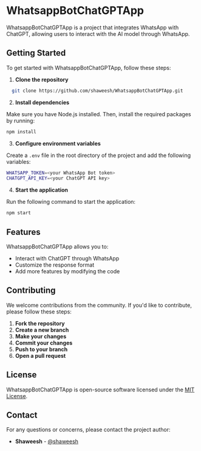 # WhatsappBotChatGPTApp

WhatsappBotChatGPTApp is a project that integrates WhatsApp with ChatGPT, allowing users to interact with the AI model through WhatsApp.

## Getting Started

To get started with WhatsappBotChatGPTApp, follow these steps:

1. **Clone the repository**
```bash
  git clone https://github.com/shaweesh/WhatsappBotChatGPTApp.git
```

2. **Install dependencies**

Make sure you have Node.js installed. Then, install the required packages by running:
```bash
npm install
```

3. **Configure environment variables**

Create a `.env` file in the root directory of the project and add the following variables:
```bash
WHATSAPP_TOKEN=<your WhatsApp Bot token>
CHATGPT_API_KEY=<your ChatGPT API key>
```

4. **Start the application**

Run the following command to start the application:
```bash
npm start
```

## Features

WhatsappBotChatGPTApp allows you to:

* Interact with ChatGPT through WhatsApp
* Customize the response format
* Add more features by modifying the code

## Contributing

We welcome contributions from the community. If you'd like to contribute, please follow these steps:

1. **Fork the repository**
2. **Create a new branch**
3. **Make your changes**
4. **Commit your changes**
5. **Push to your branch**
6. **Open a pull request**

## License

WhatsappBotChatGPTApp is open-source software licensed under the [MIT License](https://github.com/shaweesh/WhatsappBotChatGPTApp/blob/main/LICENSE).

## Contact

For any questions or concerns, please contact the project author:

* **Shaweesh** - [@shaweesh](https://github.com/shaweesh)
